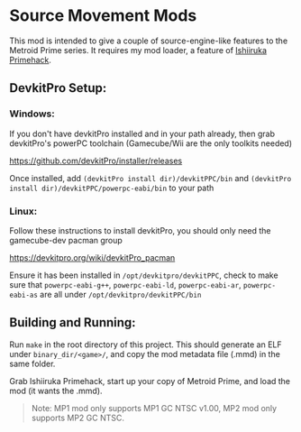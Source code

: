 # Source Movement Mods
This mod is intended to give a couple of source-engine-like features to the Metroid Prime series. It requires my mod loader, a feature of [Ishiiruka Primehack](https://github.com/shiiion/Ishiiruka).

## DevkitPro Setup:
### Windows:
If you don't have devkitPro installed and in your path already, then grab devkitPro's powerPC toolchain (Gamecube/Wii are the only toolkits needed)

https://github.com/devkitPro/installer/releases

Once installed, add `(devkitPro install dir)/devkitPPC/bin` and `(devkitPro install dir)/devkitPPC/powerpc-eabi/bin` to your path

### Linux:
Follow these instructions to install devkitPro, you should only need the gamecube-dev pacman group

https://devkitpro.org/wiki/devkitPro_pacman

Ensure it has been installed in `/opt/devkitpro/devkitPPC`, check to make sure that `powerpc-eabi-g++`, `powerpc-eabi-ld`, `powerpc-eabi-ar`, `powerpc-eabi-as` are all under `/opt/devkitpro/devkitPPC/bin`

## Building and Running:
Run `make` in the root directory of this project. This should generate an ELF under `binary_dir/<game>/`, and copy the mod metadata file (.mmd) in the same folder.

Grab Ishiiruka Primehack, start up your copy of Metroid Prime, and load the mod (it wants the .mmd).

> Note: MP1 mod only supports MP1 GC NTSC v1.00, MP2 mod only supports MP2 GC NTSC.